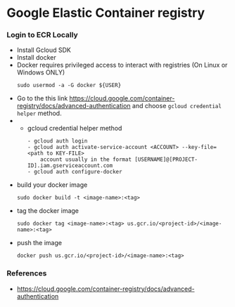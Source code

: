 # Google Elastic Container registry

### Login to ECR Locally
- Install Gcloud SDK 
- Install docker 
- Docker requires privileged access to interact with registries (On Linux or Windows ONLY)
    ```
    sudo usermod -a -G docker ${USER}
    ```
- Go to the this link https://cloud.google.com/container-registry/docs/advanced-authentication and choose `gcloud credential helper` method.
- - gcloud credential helper method
    ```
    - gcloud auth login
    - gcloud auth activate-service-account <ACCOUNT> --key-file=<path to KEY-FILE>
        account usually in the format [USERNAME]@[PROJECT-ID].iam.gserviceaccount.com
    - gcloud auth configure-docker
    ```
- build your docker image 
   ```
   sudo docker build -t <image-name>:<tag>
   ```
- tag the docker image
   ```
   sudo docker tag <image-name>:<tag> us.gcr.io/<project-id>/<image-name>:<tag>
   ```
- push the image
   ```
   docker push us.gcr.io/<project-id>/<image-name>:<tag>
   ```


### References
- https://cloud.google.com/container-registry/docs/advanced-authentication

